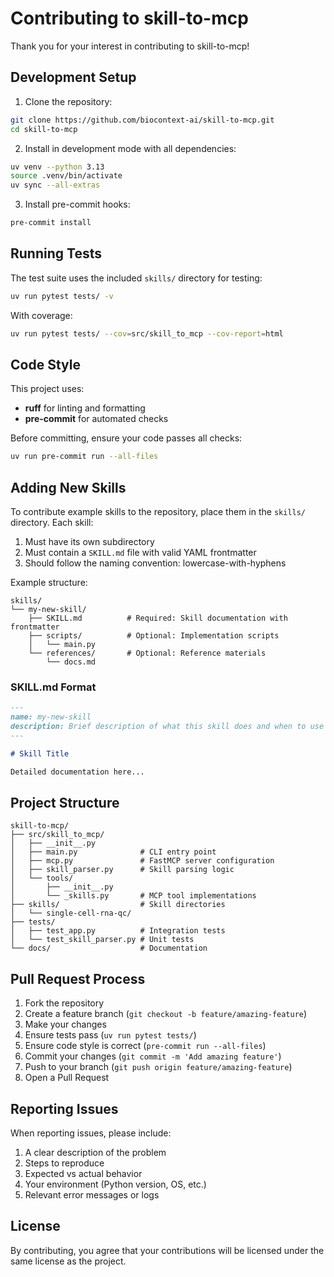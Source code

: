 # Contributing to skill-to-mcp

Thank you for your interest in contributing to skill-to-mcp!

## Development Setup

1. Clone the repository:
```bash
git clone https://github.com/biocontext-ai/skill-to-mcp.git
cd skill-to-mcp
```

2. Install in development mode with all dependencies:
```bash
uv venv --python 3.13
source .venv/bin/activate
uv sync --all-extras
```

3. Install pre-commit hooks:
```bash
pre-commit install
```

## Running Tests

The test suite uses the included `skills/` directory for testing:

```bash
uv run pytest tests/ -v
```

With coverage:
```bash
uv run pytest tests/ --cov=src/skill_to_mcp --cov-report=html
```

## Code Style

This project uses:
- **ruff** for linting and formatting
- **pre-commit** for automated checks

Before committing, ensure your code passes all checks:
```bash
uv run pre-commit run --all-files
```

## Adding New Skills

To contribute example skills to the repository, place them in the `skills/` directory. Each skill:

1. Must have its own subdirectory
2. Must contain a `SKILL.md` file with valid YAML frontmatter
3. Should follow the naming convention: lowercase-with-hyphens

Example structure:
```
skills/
└── my-new-skill/
    ├── SKILL.md          # Required: Skill documentation with frontmatter
    ├── scripts/          # Optional: Implementation scripts
    │   └── main.py
    └── references/       # Optional: Reference materials
        └── docs.md
```

### SKILL.md Format

```markdown
---
name: my-new-skill
description: Brief description of what this skill does and when to use it
---

# Skill Title

Detailed documentation here...
```

## Project Structure

```
skill-to-mcp/
├── src/skill_to_mcp/
│   ├── __init__.py
│   ├── main.py              # CLI entry point
│   ├── mcp.py               # FastMCP server configuration
│   ├── skill_parser.py      # Skill parsing logic
│   └── tools/
│       ├── __init__.py
│       └── _skills.py       # MCP tool implementations
├── skills/                  # Skill directories
│   └── single-cell-rna-qc/
├── tests/
│   ├── test_app.py          # Integration tests
│   └── test_skill_parser.py # Unit tests
└── docs/                    # Documentation
```

## Pull Request Process

1. Fork the repository
2. Create a feature branch (`git checkout -b feature/amazing-feature`)
3. Make your changes
4. Ensure tests pass (`uv run pytest tests/`)
5. Ensure code style is correct (`pre-commit run --all-files`)
6. Commit your changes (`git commit -m 'Add amazing feature'`)
7. Push to your branch (`git push origin feature/amazing-feature`)
8. Open a Pull Request

## Reporting Issues

When reporting issues, please include:

1. A clear description of the problem
2. Steps to reproduce
3. Expected vs actual behavior
4. Your environment (Python version, OS, etc.)
5. Relevant error messages or logs

## License

By contributing, you agree that your contributions will be licensed under the same license as the project.

